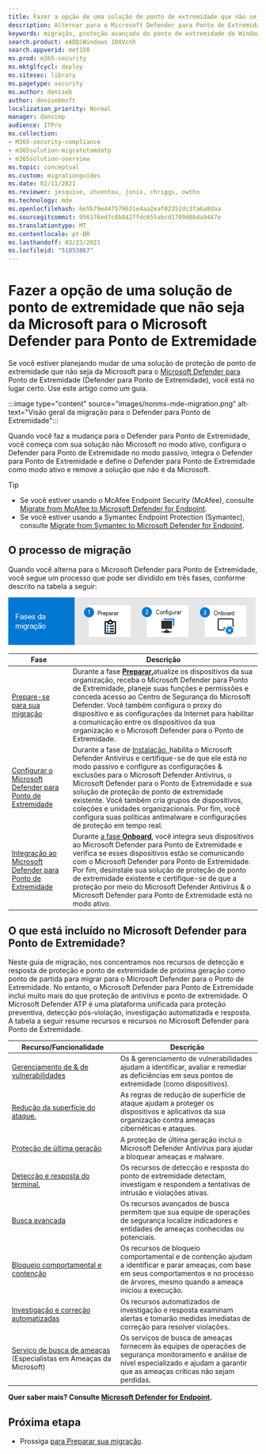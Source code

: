 ```yaml
---
title: Fazer a opção de uma solução de ponto de extremidade que não seja da Microsoft para o Microsoft Defender para Ponto de Extremidade
description: Alternar para o Microsoft Defender para Ponto de Extremidade. Leia este artigo para uma visão geral.
keywords: migração, proteção avançada do ponto de extremidade do Windows Defender, para Endpoint, edr
search.product: eADQiWindows 10XVcnh
search.appverid: met150
ms.prod: m365-security
ms.mktglfcycl: deploy
ms.sitesec: library
ms.pagetype: security
ms.author: deniseb
author: denisebmsft
localization_priority: Normal
manager: dansimp
audience: ITPro
ms.collection:
- M365-security-compliance
- m365solution-migratetomdatp
- m365solution-overview
ms.topic: conceptual
ms.custom: migrationguides
ms.date: 02/11/2021
ms.reviewer: jesquive, chventou, jonix, chriggs, owtho
ms.technology: mde
ms.openlocfilehash: 6e5b79e447579631e4aa2eaf02352dc3fa6a8daa
ms.sourcegitcommit: 956176ed7c8b8427fdc655abcd1709d86da9447e
ms.translationtype: MT
ms.contentlocale: pt-BR
ms.lasthandoff: 03/23/2021
ms.locfileid: "51053867"
---
```

# <a name="make-the-switch-from-a-non-microsoft-endpoint-solution-to-microsoft-defender-for-endpoint"></a>Fazer a opção de uma solução de ponto de extremidade que não seja da Microsoft para o Microsoft Defender para Ponto de Extremidade

Se você estiver planejando mudar de uma solução de proteção de ponto de extremidade que não seja da Microsoft para o [Microsoft Defender para](https://docs.microsoft.com/windows/security/threat-protection) Ponto de Extremidade (Defender para Ponto de Extremidade), você está no lugar certo. Use este artigo como um guia.

:::image type="content" source="images/nonms-mde-migration.png" alt-text="Visão geral da migração para o Defender para Ponto de Extremidade":::

Quando você faz a mudança para o Defender para Ponto de Extremidade, você começa com sua solução não Microsoft no modo ativo, configura o Defender para Ponto de Extremidade no modo passivo, integra o Defender para Ponto de Extremidade e define o Defender para Ponto de Extremidade como modo ativo e remove a solução que não é da Microsoft.

> [!TIP]
> - Se você estiver usando o McAfee Endpoint Security (McAfee), consulte [Migrate from McAfee to Microsoft Defender for Endpoint](mcafee-to-microsoft-defender-migration.md).
> - Se você estiver usando a Symantec Endpoint Protection (Symantec), consulte [Migrate from Symantec to Microsoft Defender for Endpoint](symantec-to-microsoft-defender-atp-migration.md).

## <a name="the-migration-process"></a>O processo de migração

Quando você alterna para o Microsoft Defender para Ponto de Extremidade, você segue um processo que pode ser dividido em três fases, conforme descrito na tabela a seguir:

![Fases de migração - preparar, configurar, integração](images/phase-diagrams/migration-phases.png)

|Fase |Descrição |
|--|--|
|[Prepare-se para sua migração](switch-to-microsoft-defender-prepare.md) |Durante a fase [ **Preparar,**](switch-to-microsoft-defender-prepare.md)atualize os dispositivos da sua organização, receba o Microsoft Defender para Ponto de Extremidade, planeje suas funções e permissões e conceda acesso ao Centro de Segurança do Microsoft Defender. Você também configura o proxy do dispositivo e as configurações da Internet para habilitar a comunicação entre os dispositivos da sua organização e o Microsoft Defender para o Ponto de Extremidade. |
|[Configurar o Microsoft Defender para Ponto de Extremidade](switch-to-microsoft-defender-setup.md) |Durante a fase de [Instalação,  ](switch-to-microsoft-defender-setup.md)habilita o Microsoft Defender Antivírus e certifique-se de que ele está no modo passivo e configure as configurações & exclusões para o Microsoft Defender Antivírus, o Microsoft Defender para o Ponto de Extremidade e sua solução de proteção de ponto de extremidade existente. Você também cria grupos de dispositivos, coleções e unidades organizacionais. Por fim, você configura suas políticas antimalware e configurações de proteção em tempo real.|
|[Integração ao Microsoft Defender para Ponto de Extremidade](switch-to-microsoft-defender-onboard.md) |Durante [a fase **Onboard**](switch-to-microsoft-defender-onboard.md), você integra seus dispositivos ao Microsoft Defender para Ponto de Extremidade e verifica se esses dispositivos estão se comunicando com o Microsoft Defender para Ponto de Extremidade. Por fim, desinstale sua solução de proteção de ponto de extremidade existente e certifique-se de que a proteção por meio do Microsoft Defender Antivírus & o Microsoft Defender para Ponto de Extremidade está no modo ativo. |

## <a name="whats-included-in-microsoft-defender-for-endpoint"></a>O que está incluído no Microsoft Defender para Ponto de Extremidade?

Neste guia de migração, nos concentramos nos recursos de detecção e resposta de proteção e ponto de extremidade de próxima geração como ponto de partida para migrar para o Microsoft Defender para o Ponto de Extremidade. [](https://docs.microsoft.com/windows/security/threat-protection/microsoft-defender-antivirus/microsoft-defender-antivirus-in-windows-10) [](https://docs.microsoft.com/microsoft-365/security/defender-endpoint/overview-endpoint-detection-response) No entanto, o Microsoft Defender para Ponto de Extremidade inclui muito mais do que proteção de antivírus e ponto de extremidade. O Microsoft Defender ATP é uma plataforma unificada para proteção preventiva, detecção pós-violação, investigação automatizada e resposta. A tabela a seguir resume recursos e recursos no Microsoft Defender para Ponto de Extremidade. 

| Recurso/Funcionalidade | Descrição |
|---|---|
| [Gerenciamento de & de vulnerabilidades](https://docs.microsoft.com/microsoft-365/security/defender-endpoint/next-gen-threat-and-vuln-mgt) | Os & gerenciamento de vulnerabilidades ajudam a identificar, avaliar e remediar as deficiências em seus pontos de extremidade (como dispositivos). |
| [Redução da superfície do ataque.](https://docs.microsoft.com/microsoft-365/security/defender-endpoint/overview-attack-surface-reduction) | As regras de redução de superfície de ataque ajudam a proteger os dispositivos e aplicativos da sua organização contra ameaças cibernéticas e ataques. |
| [Proteção de última geração](https://docs.microsoft.com/windows/security/threat-protection/windows-defender-antivirus/windows-defender-antivirus-in-windows-10) | A proteção de última geração inclui o Microsoft Defender Antivírus para ajudar a bloquear ameaças e malware. |
| [Detecção e resposta do terminal.](https://docs.microsoft.com/microsoft-365/security/defender-endpoint/overview-endpoint-detection-response) | Os recursos de detecção e resposta do ponto de extremidade detectam, investigam e respondem a tentativas de intrusão e violações ativas.  |
| [Busca avançada](advanced-hunting-overview.md) | Os recursos avançados de busca permitem que sua equipe de operações de segurança localize indicadores e entidades de ameaças conhecidas ou potenciais. |
| [Bloqueio comportamental e contenção](https://docs.microsoft.com/microsoft-365/security/defender-endpoint/behavioral-blocking-containment) | Os recursos de bloqueio comportamental e de contenção ajudam a identificar e parar ameaças, com base em seus comportamentos e no processo de árvores, mesmo quando a ameaça iniciou a execução. |
| [Investigação e correção automatizadas](https://docs.microsoft.com/microsoft-365/security/defender-endpoint/automated-investigations) | Os recursos automatizados de investigação e resposta examinam alertas e tomarão medidas imediatas de correção para resolver violações. |
| [Serviço de busca de ameaças](https://docs.microsoft.com/microsoft-365/security/defender-endpoint/microsoft-threat-experts) (Especialistas em Ameaças da Microsoft) | Os serviços de busca de ameaças fornecem às equipes de operações de segurança monitoramento e análise de nível especializado e ajudam a garantir que as ameaças críticas não sejam perdidas. |

**Quer saber mais? Consulte [Microsoft Defender for Endpoint](https://docs.microsoft.com/windows/security/threat-protection).**

## <a name="next-step"></a>Próxima etapa

- Prossiga [para Preparar sua migração](switch-to-microsoft-defender-prepare.md).
